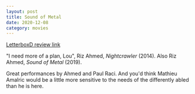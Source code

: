 ```yaml
---
layout: post
title: Sound of Metal
date: 2020-12-08
category: movies
---
```

 
[LetterboxD review link](https://letterboxd.com/samarthbhaskar/film/sound-of-metal/)

"I need more of a plan, Lou", Riz Ahmed, <em>Nightcrawler</em> (2014). Also Riz Ahmed, <em>Sound of Metal</em> (2019). 

Great performances by Ahmed and Paul Raci. And you'd think Mathieu Amalric would be a little more sensitive to the needs of the differently abled than he is here. 